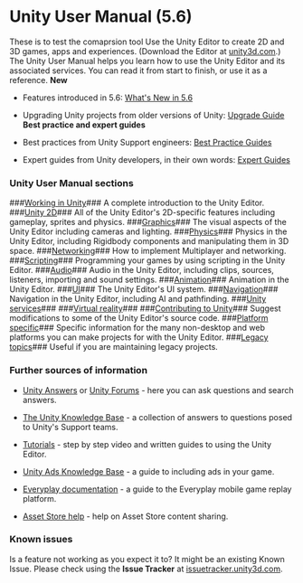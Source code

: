  
# Unity User Manual (5.6) 
 These is to test the comaprsion tool Use the Unity Editor to create 2D and 3D games, apps and experiences. (Download the Editor at [unity3d.com](http://unity3d.com/unity).) The Unity User Manual helps you learn how to use the Unity Editor and its associated services. You can read it from start to finish, or use it as a reference. 
 __New__ 

*  Features introduced in 5.6: [What's New in 5.6](http://docs.google.com/WhatsNew56) 

*  Upgrading Unity projects from older versions of Unity: [Upgrade Guide](http://docs.google.com/UpgradeGuides) 
 __Best practice and expert guides__ 

*  Best practices from Unity Support engineers: [Best Practice Guides](http://docs.google.com/BestPracticeGuides) 

*  Expert guides from Unity developers, in their own words: [Expert Guides](http://docs.google.com/ExpertGuides) 
### Unity User Manual sections 
   ###[Working in Unity](http://docs.google.com/UnityOverview)### A complete introduction to the Unity Editor.    ###[Unity 2D](http://docs.google.com/Unity2D)### All of the Unity Editor's 2D-specific features including gameplay, sprites and physics.    ###[Graphics](http://docs.google.com/Graphics)### The visual aspects of the Unity Editor including cameras and lighting.    ###[Physics](http://docs.google.com/PhysicsSection)### Physics in the Unity Editor, including Rigidbody components and manipulating them in 3D space.    ###[Networking](http://docs.google.com/UNet)### How to implement Multiplayer and networking.    ###[Scripting](http://docs.google.com/ScriptingSection)### Programming your games by using scripting in the Unity Editor.    ###[Audio](http://docs.google.com/Audio)### Audio in the Unity Editor, including clips, sources, listeners, importing and sound settings.    ###[Animation](http://docs.google.com/AnimationSection)### Animation in the Unity Editor.    ###[UI](http://docs.google.com/UISystem)### The Unity Editor's UI system.    ###[Navigation](http://docs.google.com/Navigation)### Navigation in the Unity Editor, including AI and pathfinding.    ###[Unity services](http://docs.google.com/UnityServices)###    ###[Virtual reality](http://docs.google.com/VROverview)###    ###[Contributing to Unity](http://docs.google.com/ContributingToUnity)### Suggest modifications to some of the Unity Editor's source code.    ###[Platform specific](http://docs.google.com/PlatformSpecific)### Specific information for the many non-desktop and web platforms you can make projects for with the Unity Editor.    ###[Legacy topics](http://docs.google.com/LegacyTopics)### Useful if you are maintaining legacy projects. 
### Further sources of information 

*  [Unity Answers](http://answers.unity3d.com/) or [Unity Forums](http://forum.unity3d.com/) - here you can ask questions and search answers. 

*  [The Unity Knowledge Base](https://support.unity3d.com) - a collection of answers to questions posed to Unity's Support teams. 

*  [Tutorials](http://unity3d.com/learn/tutorials) - step by step video and written guides to using the Unity Editor. 

*  [Unity Ads Knowledge Base](http://unityads.unity3d.com/help/index) - a guide to including ads in your game. 

*  [Everyplay documentation](https://developers.everyplay.com/documentation) - a guide to the Everyplay mobile game replay platform. 

*  [Asset Store help](http://unity3d.com/asset-store/help) - help on Asset Store content sharing. 
### Known issues 
 Is a feature not working as you expect it to? It might be an existing Known Issue. Please check using the __Issue Tracker__ at [issuetracker.unity3d.com](https://issuetracker.unity3d.com).